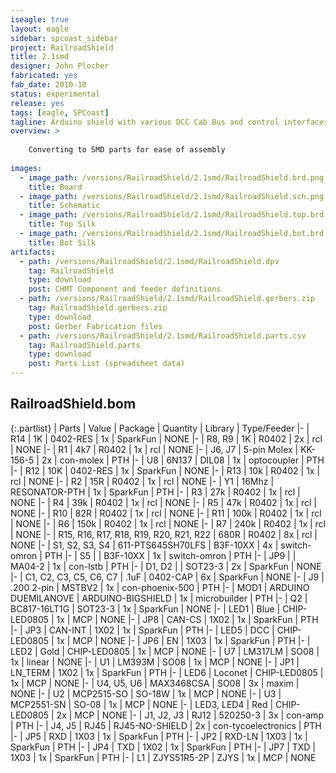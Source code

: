 ```yaml
---
iseagle: true
layout: eagle
sidebar: spcoast_sidebar
project: RailroadShield
title: 2.1smd
designer: John Plocher
fabricated: yes
fab_date: 2010-10
status: experimental
release: yes
tags: [eagle, SPCoast]
tagline: Arduino shield with various DCC Cab Bus and control interfaces
overview: >
    
    Converting to SMD parts for ease of assembly
    
images:
  - image_path: /versions/RailroadShield/2.1smd/RailroadShield.brd.png
    title: Board
  - image_path: /versions/RailroadShield/2.1smd/RailroadShield.sch.png
    title: Schematic
  - image_path: /versions/RailroadShield/2.1smd/RailroadShield.top.brd.png
    title: Top Silk
  - image_path: /versions/RailroadShield/2.1smd/RailroadShield.bot.brd.png
    title: Bot Silk
artifacts:
  - path: /versions/RailroadShield/2.1smd/RailroadShield.dpv
    tag: RailroadShield
    type: download
    post: CHMT Component and feeder definitions
  - path: /versions/RailroadShield/2.1smd/RailroadShield.gerbers.zip
    tag: RailroadShield.gerbers.zip
    type: download
    post: Gerber Fabrication files
  - path: /versions/RailroadShield/2.1smd/RailroadShield.parts.csv
    tag: RailroadShield.parts
    type: download
    post: Parts List (spreadsheet data)
---
```


## RailroadShield.bom

{:.partlist}
| Parts | Value | Package | Quantity | Library | Type/Feeder
|-
| R14 | 1K | 0402-RES | 1x | SparkFun | NONE
|-
| R8, R9 | 1K | R0402 | 2x | rcl | NONE
|-
| R1 | 4k7 | R0402 | 1x | rcl | NONE
|-
| J6, J7 | 5-pin Molex | KK-156-5 | 2x | con-molex | PTH
|-
| U8 | 6N137 | DIL08 | 1x | optocoupler | PTH
|-
| R12 | 10K | 0402-RES | 1x | SparkFun | NONE
|-
| R13 | 10k | R0402 | 1x | rcl | NONE
|-
| R2 | 15R | R0402 | 1x | rcl | NONE
|-
| Y1 | 16Mhz | RESONATOR-PTH | 1x | SparkFun | PTH
|-
| R3 | 27k | R0402 | 1x | rcl | NONE
|-
| R4 | 39k | R0402 | 1x | rcl | NONE
|-
| R5 | 47k | R0402 | 1x | rcl | NONE
|-
| R10 | 82R | R0402 | 1x | rcl | NONE
|-
| R11 | 100k | R0402 | 1x | rcl | NONE
|-
| R6 | 150k | R0402 | 1x | rcl | NONE
|-
| R7 | 240k | R0402 | 1x | rcl | NONE
|-
| R15, R16, R17, R18, R19, R20, R21, R22 | 680R | R0402 | 8x | rcl | NONE
|-
| S1, S2, S3, S4 |  611-PTS645SH70LFS | B3F-10XX | 4x | switch-omron | PTH
|-
| S5 |  | B3F-10XX | 1x | switch-omron | PTH
|-
| JP9 |  | MA04-2 | 1x | con-lstb | PTH
|-
| D1, D2 |  | SOT23-3 | 2x | SparkFun | NONE
|-
| C1, C2, C3, C5, C6, C7 | .1uF | 0402-CAP | 6x | SparkFun | NONE
|-
| J9 | .200 2-pin | MSTBV2 | 1x | con-phoenix-500 | PTH
|-
| MOD1 | ARDUINO DUEMILANOVE | ARDUINO-BIGSHIELD | 1x | microbuilder | PTH
|-
| Q2 | BC817-16LT1G | SOT23-3 | 1x | SparkFun | NONE
|-
| LED1 | Blue | CHIP-LED0805 | 1x | MCP | NONE
|-
| JP8 | CAN-CS | 1X02 | 1x | SparkFun | PTH
|-
| JP3 | CAN-INT | 1X02 | 1x | SparkFun | PTH
|-
| LED5 | DCC | CHIP-LED0805 | 1x | MCP | NONE
|-
| JP6 | EN | 1X03 | 1x | SparkFun | PTH
|-
| LED2 | Gold | CHIP-LED0805 | 1x | MCP | NONE
|-
| U7 | LM317LM | SO08 | 1x | linear | NONE
|-
| U1 | LM393M | SO08 | 1x | MCP | NONE
|-
| JP1 | LN_TERM | 1X02 | 1x | SparkFun | PTH
|-
| LED6 | Loconet | CHIP-LED0805 | 1x | MCP | NONE
|-
| U4, U5, U6 | MAX3468CSA | SO08 | 3x | maxim | NONE
|-
| U2 | MCP2515-SO | SO-18W | 1x | MCP | NONE
|-
| U3 | MCP2551-SN | SO-08 | 1x | MCP | NONE
|-
| LED3, LED4 | Red | CHIP-LED0805 | 2x | MCP | NONE
|-
| J1, J2, J3 | RJ12 | 520250-3 | 3x | con-amp | PTH
|-
| J4, J5 | RJ45 | RJ45-NO-SHIELD | 2x | con-tycoelectronics | PTH
|-
| JP5 | RXD | 1X03 | 1x | SparkFun | PTH
|-
| JP2 | RXD-LN | 1X03 | 1x | SparkFun | PTH
|-
| JP4 | TXD | 1X02 | 1x | SparkFun | PTH
|-
| JP7 | TXD | 1X03 | 1x | SparkFun | PTH
|-
| L1 | ZJYS51R5-2P | ZJYS | 1x | MCP | NONE
